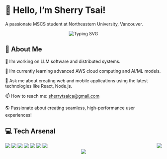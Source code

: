 # 👋 Hello, I’m Sherry Tsai!
A passionate MSCS student at Northeastern University, Vancouver.

<div align="center">
  <img src="https://readme-typing-svg.herokuapp.com?font=Fira+Code&size=25&duration=3000&pause=1000&color=5CBDD8&center=true&vCenter=true&width=435&lines=Full-Stack+Developer" alt="Typing SVG" />
</div>


## 🚀 About Me

 🔭 I’m working on LLM software and distributed systems.

 
 🌱 I’m currently learning advanced AWS cloud computing and AI/ML models.
 
 💬 Ask me about creating web and mobile applications using the latest technologies like React, Node.js.
 
 📫 How to reach me: sherrytsaica@gmail.com

🌎 Passionate about creating seamless, high-performance user experiences!

## 💻 Tech Arsenal

<img align="right" src="https://github-readme-stats.vercel.app/api/top-langs/?username=BodhiForge&layout=compact&theme=radical&icon_color=5CBDD8&bg_color=30,e96443,904e95&title_color=fff&text_color=fff&hide_border=true">

<div align="left">
  <img src="https://img.shields.io/badge/-Python-3776AB?style=for-the-badge&logo=python&logoColor=white" />
  <img src="https://img.shields.io/badge/-PyTorch-EE4C2C?style=for-the-badge&logo=pytorch&logoColor=white" />
  <img src="https://img.shields.io/badge/-Scikit--learn-F7931E?style=for-the-badge&logo=scikit-learn&logoColor=white" />
  <img src="https://img.shields.io/badge/-Pandas-150458?style=for-the-badge&logo=pandas&logoColor=white" />
  <img src="https://img.shields.io/badge/-SQL-4479A1?style=for-the-badge&logo=postgresql&logoColor=white" />
  <img src="https://img.shields.io/badge/-Docker-2496ED?style=for-the-badge&logo=docker&logoColor=white" />
  <img src="https://img.shields.io/badge/-AWS-232F3E?style=for-the-badge&logo=amazon-aws&logoColor=white" />
</div>

<div align="center">
  <img src="https://github-profile-trophy.vercel.app/?username=BodhiForge&theme=radical&no-frame=true&no-bg=true&margin-w=4&row=1" />
</div>
